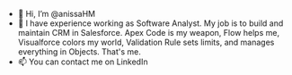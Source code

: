 - 👋 Hi, I’m @anissaHM
- 👀 I have experience working as Software Analyst. My job is to build and maintain CRM in Salesforce. Apex Code is my weapon, Flow helps me, Visualforce colors my world, Validation Rule sets limits, and manages everything in Objects. That's me.
- 📫 You can contact me on LinkedIn

<!---
anissaHM/anissaHM is a ✨ special ✨ repository because its `README.md` (this file) appears on your GitHub profile.
You can click the Preview link to take a look at your changes.
--->

